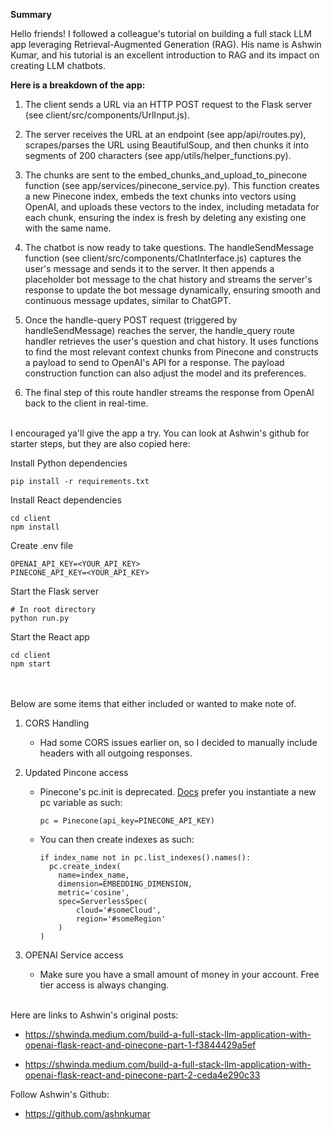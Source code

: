 **Summary**

Hello friends! I followed a colleague's tutorial on building a full stack LLM app leveraging Retrieval-Augmented Generation (RAG). His name is Ashwin Kumar, and his tutorial is an excellent introduction to RAG and its impact on creating LLM chatbots. 

**Here is a breakdown of the app:**

1. The client sends a URL via an HTTP POST request to the Flask server (see client/src/components/UrlInput.js).

2. The server receives the URL at an endpoint (see app/api/routes.py), scrapes/parses the URL using BeautifulSoup, and then chunks it into segments of 200 characters (see app/utils/helper_functions.py).

3. The chunks are sent to the embed_chunks_and_upload_to_pinecone function (see app/services/pinecone_service.py). This function creates a new Pinecone index, embeds the text chunks into vectors using OpenAI, and uploads these vectors to the index, including metadata for each chunk, ensuring the index is fresh by deleting any existing one with the same name.

4. The chatbot is now ready to take questions. The handleSendMessage function (see client/src/components/ChatInterface.js) captures the user's message and sends it to the server. It then appends a placeholder bot message to the chat history and streams the server's response to update the bot message dynamically, ensuring smooth and continuous message updates, similar to ChatGPT.

5. Once the handle-query POST request (triggered by handleSendMessage) reaches the server, the handle_query route handler retrieves the user's question and chat history. It uses functions to find the most relevant context chunks from Pinecone and constructs a payload to send to OpenAI's API for a response. The payload construction function can also adjust the model and its preferences.

6. The final step of this route handler streams the response from OpenAI back to the client in real-time.
<br></br>


I encouraged ya'll give the app a try. You can look at Ashwin's github for starter steps, but they are also copied here:

Install Python dependencies
```
pip install -r requirements.txt
```

Install React dependencies
```
cd client
npm install
```
Create .env file
```
OPENAI_API_KEY=<YOUR_API_KEY>
PINECONE_API_KEY=<YOUR_API_KEY>
```
Start the Flask server
```
# In root directory
python run.py
```
Start the React app
```
cd client
npm start
```
<br></br>
Below are some items that either included or wanted to make note of. 

1. CORS Handling
    - Had some CORS issues earlier on, so I decided to manually include headers with all outgoing responses.

2. Updated Pincone access
    - Pinecone's pc.init is deprecated. [Docs](https://docs.pinecone.io/guides/get-started/quickstart) prefer you instantiate a new pc variable as such:
    
      ```
      pc = Pinecone(api_key=PINECONE_API_KEY)
      ```
     - You can then create indexes as such:

        ```
        if index_name not in pc.list_indexes().names():
          pc.create_index(
            name=index_name,
            dimension=EMBEDDING_DIMENSION,
            metric='cosine',
            spec=ServerlessSpec(
                cloud='#someCloud',
                region='#someRegion'  
            )
        )
        ```
3. OPENAI Service access

   - Make sure you have a small amount of money in your account. Free tier access is always changing.
<br></br>

Here are links to Ashwin's original posts:

- https://shwinda.medium.com/build-a-full-stack-llm-application-with-openai-flask-react-and-pinecone-part-1-f3844429a5ef

- https://shwinda.medium.com/build-a-full-stack-llm-application-with-openai-flask-react-and-pinecone-part-2-ceda4e290c33


Follow Ashwin's Github:
- https://github.com/ashnkumar

